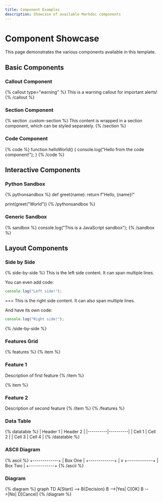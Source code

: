 ```yaml
---
title: Component Examples
description: Showcase of available Markdoc components
---
```


# Component Showcase

This page demonstrates the various components available in this template.

## Basic Components

### Callout Component
{% callout type="warning" %}
This is a warning callout for important alerts!
{% /callout %}

### Section Component
{% section .custom-section %}
This content is wrapped in a section component, which can be styled separately.
{% /section %}

### Code Component
{% code %}
function helloWorld() {
  console.log("Hello from the code component!");
}
{% /code %}

## Interactive Components

### Python Sandbox
{% pythonsandbox %}
def greet(name):
    return f"Hello, {name}!"

print(greet("World"))
{% /pythonsandbox %}

### Generic Sandbox
{% sandbox %}
console.log("This is a JavaScript sandbox");
{% /sandbox %}

## Layout Components

### Side by Side
{% side-by-side %}
This is the left side content.
It can span multiple lines.

You can even add code:
```js
console.log("Left side!");
```
===
This is the right side content.
It can also span multiple lines.

And have its own code:
```js
console.log("Right side!");
```
{% /side-by-side %}

### Features Grid
{% features %}
{% item %}
### Feature 1
Description of first feature
{% /item %}

{% item %}
### Feature 2
Description of second feature
{% /item %}
{% /features %}

### Data Table
{% datatable %}
| Header 1 | Header 2 |
|----------|----------|
| Cell 1   | Cell 2   |
| Cell 3   | Cell 4   |
{% /datatable %}

### ASCII Diagram
{% ascii %}
+-------------+
|   Box One   |
+-------------+
      |
      v
+-------------+
|   Box Two   |
+-------------+
{% /ascii %}

### Diagram
{% diagram %}
graph TD
    A[Start] --> B{Decision}
    B -->|Yes| C[OK]
    B -->|No| D[Cancel]
{% /diagram %}